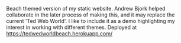 Beach themed version of my static website. Andrew Bjork helped collaborate in the later process of making this, and it may replace the current 'Ted Web World'. I like to include it as a demo highlighting my interest in working with different themes. Deployed at https://tedwedworldbeach.herokuapp.com/